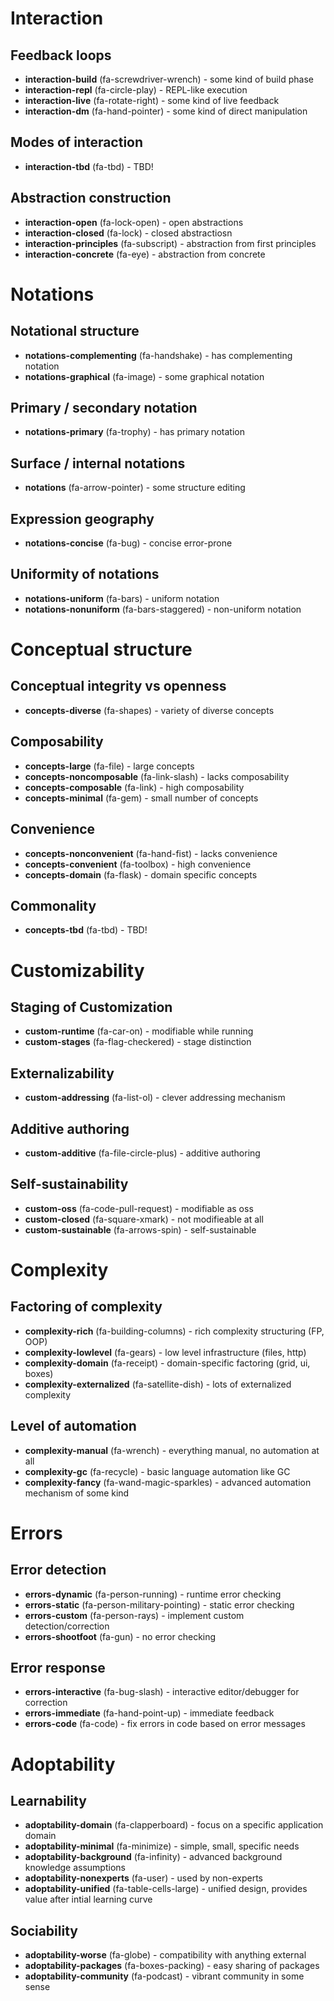 Interaction
===============================================================================

## Feedback loops
- **interaction-build** (fa-screwdriver-wrench) - some kind of build phase
- **interaction-repl** (fa-circle-play) - REPL-like execution
- **interaction-live** (fa-rotate-right) - some kind of live feedback
- **interaction-dm** (fa-hand-pointer) - some kind of direct manipulation

## Modes of interaction
- **interaction-tbd** (fa-tbd) - TBD!

## Abstraction construction
- **interaction-open** (fa-lock-open) - open abstractions
- **interaction-closed** (fa-lock) - closed abstractiosn
- **interaction-principles** (fa-subscript) - abstraction from first principles
- **interaction-concrete** (fa-eye) - abstraction from concrete

Notations
===============================================================================

## Notational structure
- **notations-complementing** (fa-handshake) - has complementing notation
- **notations-graphical** (fa-image) - some graphical notation

## Primary / secondary notation
- **notations-primary** (fa-trophy) - has primary notation

## Surface / internal notations
- **notations** (fa-arrow-pointer) - some structure editing 

## Expression geography
- **notations-concise** (fa-bug) - concise error-prone

## Uniformity of notations
- **notations-uniform** (fa-bars) - uniform notation
- **notations-nonuniform** (fa-bars-staggered) - non-uniform notation

Conceptual structure
===============================================================================

## Conceptual integrity vs openness
- **concepts-diverse** (fa-shapes) - variety of diverse concepts

## Composability
- **concepts-large** (fa-file) - large concepts
- **concepts-noncomposable** (fa-link-slash) - lacks composability
- **concepts-composable** (fa-link) - high composability
- **concepts-minimal** (fa-gem) - small number of concepts

## Convenience
- **concepts-nonconvenient** (fa-hand-fist) - lacks convenience
- **concepts-convenient** (fa-toolbox) - high convenience 
- **concepts-domain** (fa-flask) - domain specific concepts

## Commonality
- **concepts-tbd** (fa-tbd) - TBD!

Customizability
===============================================================================

## Staging of Customization
- **custom-runtime** (fa-car-on) - modifiable while running
- **custom-stages** (fa-flag-checkered) - stage distinction 

## Externalizability
- **custom-addressing** (fa-list-ol) - clever addressing mechanism

## Additive authoring
- **custom-additive** (fa-file-circle-plus) - additive authoring

## Self-sustainability
- **custom-oss** (fa-code-pull-request) - modifiable as oss
- **custom-closed** (fa-square-xmark) - not modifieable at all
- **custom-sustainable** (fa-arrows-spin) - self-sustainable

Complexity
===============================================================================

## Factoring of complexity
- **complexity-rich** (fa-building-columns) - rich complexity structuring (FP, OOP)
- **complexity-lowlevel** (fa-gears) - low level infrastructure (files, http)
- **complexity-domain** (fa-receipt) - domain-specific factoring (grid, ui, boxes)
- **complexity-externalized** (fa-satellite-dish) - lots of externalized complexity 

## Level of automation
- **complexity-manual** (fa-wrench) - everything manual, no automation at all
- **complexity-gc** (fa-recycle) - basic language automation like GC
- **complexity-fancy** (fa-wand-magic-sparkles) - advanced automation mechanism of some kind

Errors
===============================================================================

## Error detection
- **errors-dynamic** (fa-person-running) - runtime error checking
- **errors-static** (fa-person-military-pointing) - static error checking
- **errors-custom** (fa-person-rays) - implement custom detection/correction
- **errors-shootfoot** (fa-gun) - no error checking

## Error response
- **errors-interactive** (fa-bug-slash) - interactive editor/debugger for correction
- **errors-immediate** (fa-hand-point-up) - immediate feedback
- **errors-code** (fa-code) - fix errors in code based on error messages

Adoptability
===============================================================================

## Learnability
- **adoptability-domain** (fa-clapperboard) - focus on a specific application domain
- **adoptability-minimal** (fa-minimize) - simple, small, specific needs
- **adoptability-background** (fa-infinity) - advanced background knowledge assumptions
- **adoptability-nonexperts** (fa-user) - used by non-experts
- **adoptability-unified** (fa-table-cells-large) - unified design, provides value after intial learning curve

## Sociability
- **adoptability-worse** (fa-globe) - compatibility with anything external
- **adoptability-packages** (fa-boxes-packing) - easy sharing of packages
- **adoptability-community** (fa-podcast) - vibrant community in some sense
